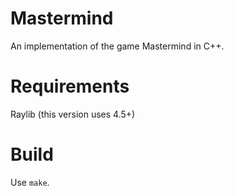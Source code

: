 # Mastermind

An implementation of the game Mastermind in C++.

# Requirements

Raylib (this version uses 4.5+)

# Build

Use `make`.
